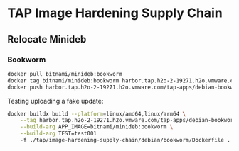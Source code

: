 # TAP Image Hardening Supply Chain


## Relocate Minideb

### Bookworm

```sh
docker pull bitnami/minideb:bookworm
docker tag bitnami/minideb:bookworm harbor.tap.h2o-2-19271.h2o.vmware.com/tap-apps/debian-bookworm
docker push harbor.tap.h2o-2-19271.h2o.vmware.com/tap-apps/debian-bookworm 
```

Testing uploading a fake update:

```sh
docker buildx build --platform=linux/amd64,linux/arm64 \
    --tag harbor.tap.h2o-2-19271.h2o.vmware.com/tap-apps/debian-bookworm --push \
    --build-arg APP_IMAGE=bitnami/minideb:bookworm \
    --build-arg TEST=test001
    -f ./tap/image-hardening-supply-chain/debian/bookworm/Dockerfile .
```